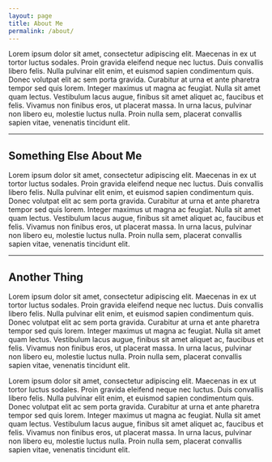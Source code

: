 ```yaml
---
layout: page
title: About Me
permalink: /about/
---
```


Lorem ipsum dolor sit amet, consectetur adipiscing elit. Maecenas in ex ut tortor luctus sodales. Proin gravida eleifend neque nec luctus. Duis convallis libero felis. Nulla pulvinar elit enim, et euismod sapien condimentum quis. Donec volutpat elit ac sem porta gravida. Curabitur at urna et ante pharetra tempor sed quis lorem. Integer maximus ut magna ac feugiat. Nulla sit amet quam lectus. Vestibulum lacus augue, finibus sit amet aliquet ac, faucibus et felis. Vivamus non finibus eros, ut placerat massa. In urna lacus, pulvinar non libero eu, molestie luctus nulla. Proin nulla sem, placerat convallis sapien vitae, venenatis tincidunt elit.

---

## Something Else About Me

Lorem ipsum dolor sit amet, consectetur adipiscing elit. Maecenas in ex ut tortor luctus sodales. Proin gravida eleifend neque nec luctus. Duis convallis libero felis. Nulla pulvinar elit enim, et euismod sapien condimentum quis. Donec volutpat elit ac sem porta gravida. Curabitur at urna et ante pharetra tempor sed quis lorem. Integer maximus ut magna ac feugiat. Nulla sit amet quam lectus. Vestibulum lacus augue, finibus sit amet aliquet ac, faucibus et felis. Vivamus non finibus eros, ut placerat massa. In urna lacus, pulvinar non libero eu, molestie luctus nulla. Proin nulla sem, placerat convallis sapien vitae, venenatis tincidunt elit.

---

## Another Thing

Lorem ipsum dolor sit amet, consectetur adipiscing elit. Maecenas in ex ut tortor luctus sodales. Proin gravida eleifend neque nec luctus. Duis convallis libero felis. Nulla pulvinar elit enim, et euismod sapien condimentum quis. Donec volutpat elit ac sem porta gravida. Curabitur at urna et ante pharetra tempor sed quis lorem. Integer maximus ut magna ac feugiat. Nulla sit amet quam lectus. Vestibulum lacus augue, finibus sit amet aliquet ac, faucibus et felis. Vivamus non finibus eros, ut placerat massa. In urna lacus, pulvinar non libero eu, molestie luctus nulla. Proin nulla sem, placerat convallis sapien vitae, venenatis tincidunt elit.

Lorem ipsum dolor sit amet, consectetur adipiscing elit. Maecenas in ex ut tortor luctus sodales. Proin gravida eleifend neque nec luctus. Duis convallis libero felis. Nulla pulvinar elit enim, et euismod sapien condimentum quis. Donec volutpat elit ac sem porta gravida. Curabitur at urna et ante pharetra tempor sed quis lorem. Integer maximus ut magna ac feugiat. Nulla sit amet quam lectus. Vestibulum lacus augue, finibus sit amet aliquet ac, faucibus et felis. Vivamus non finibus eros, ut placerat massa. In urna lacus, pulvinar non libero eu, molestie luctus nulla. Proin nulla sem, placerat convallis sapien vitae, venenatis tincidunt elit.